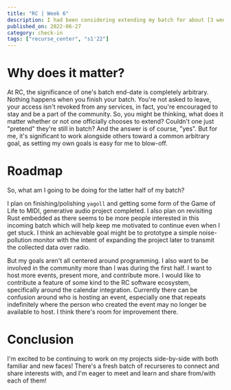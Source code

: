 ```yaml
---
title: "RC | Week 6"
description: I had been considering extending my batch for about [3 weeks](/rc-week-three) and after careful thought, I did. In this post, I explain my thought-process behind this and my plans for the next 6 weeks.
published_on: 2022-06-27
category: check-in
tags: ["recurse_center", "s1'22"]
---
```


# Why does it matter?

At RC, the significance of one's batch end-date is completely arbitrary. Nothing happens when you finish your batch. You're not asked to leave, your access isn't revoked from any services, in fact, you're encouraged to stay and be a part of the community. So, you might be thinking, what does it matter whether or not one officially chooses to extend? Couldn't one just "pretend" they're still in batch? And the answer is of course, "yes". But for me, it's significant to work alongside others toward a common arbitrary goal, as setting my own goals is easy for me to blow-off. 

# Roadmap

So, what am I going to be doing for the latter half of my batch?

I plan on finishing/polishing `yagoll` and getting some form of the Game of Life to MIDI, generative audio project completed. I also plan on revisiting Rust embedded as there seems to be more people interested in this incoming batch which will help keep me motivated to continue even when I get stuck. I think an achievable goal might be to prototype a simple noise-pollution monitor with the intent of expanding the project later to transmit the collected data over radio.

But my goals aren't all centered around programming. I also want to be involved in the community more than I was during the first half. I want to host more events, present more, and contribute more. I would like to contribute a feature of some kind to the RC software ecosystem, specifically around the calendar integration. Currently there can be confusion around who is hosting an event, especially one that repeats indefinitely where the person who created the event may no longer be available to host. I think there's room for improvement there.

# Conclusion

I'm excited to be continuing to work on my projects side-by-side with both familiar and new faces! There's a fresh batch of recurseres to connect and share interests with, and I'm eager to meet and learn and share from/with each of them!
